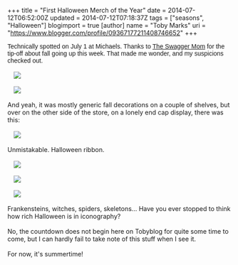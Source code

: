 +++
title = "First Halloween Merch of the Year"
date = 2014-07-12T06:52:00Z
updated = 2014-07-12T07:18:37Z
tags = ["seasons", "Halloween"]
blogimport = true 
[author]
	name = "Toby Marks"
	uri = "https://www.blogger.com/profile/09367177211408746652"
+++

<div><span style="font-family: 'Helvetica Neue Light', HelveticaNeue-Light, helvetica, arial, sans-serif;">Technically spotted on July 1 at Michaels. Thanks to <a href="http://swaggermomtales.blogspot.com/">The Swagger Mom</a> for the tip-off about fall going up this week. That made me wonder, and my suspicions checked out.&nbsp;</span></div><div><br /></div><div><div class="separator" style="clear: both;"><a href="https://lh5.googleusercontent.com/-EarOXcizEuM/U8E9eAw3IlI/AAAAAAAAAgk/24_MmhFTaq8/s640/blogger-image--1728556188.jpg" imageanchor="1" style="margin-left: 1em; margin-right: 1em;"><img border="0" src="https://lh5.googleusercontent.com/-EarOXcizEuM/U8E9eAw3IlI/AAAAAAAAAgk/24_MmhFTaq8/s640/blogger-image--1728556188.jpg" /></a></div><div class="separator" style="clear: both;"><br /></div><div class="separator" style="clear: both;"></div><div class="separator" style="clear: both;"><a href="https://lh6.googleusercontent.com/-Il8U3Qi8YT0/U8E9iS6zfDI/AAAAAAAAAhE/wxrpVjrJFHc/s640/blogger-image-1441703065.jpg" imageanchor="1" style="margin-left: 1em; margin-right: 1em;"><img border="0" src="https://lh6.googleusercontent.com/-Il8U3Qi8YT0/U8E9iS6zfDI/AAAAAAAAAhE/wxrpVjrJFHc/s640/blogger-image-1441703065.jpg" /></a></div><br />And yeah, it was mostly generic fall decorations on a couple of shelves, but over on the other side of the store, on a lonely end cap display, there was this:</div><div><br /></div><div><div class="separator" style="clear: both;"><a href="https://lh4.googleusercontent.com/-E2fPmzojoEw/U8E9fbD1nQI/AAAAAAAAAgs/QTDR6DU49SQ/s640/blogger-image--1965382222.jpg" imageanchor="1" style="margin-left: 1em; margin-right: 1em;"><img border="0" src="https://lh4.googleusercontent.com/-E2fPmzojoEw/U8E9fbD1nQI/AAAAAAAAAgs/QTDR6DU49SQ/s640/blogger-image--1965382222.jpg" /></a></div><br /></div><div>Unmistakable. Halloween ribbon.</div><div><br /></div><div><div class="separator" style="clear: both;"><a href="https://lh3.googleusercontent.com/-IDfPnfIMiDA/U8E9gOTFI0I/AAAAAAAAAg0/ShfDayZA8qQ/s640/blogger-image--726152121.jpg" imageanchor="1" style="margin-left: 1em; margin-right: 1em;"><img border="0" src="https://lh3.googleusercontent.com/-IDfPnfIMiDA/U8E9gOTFI0I/AAAAAAAAAg0/ShfDayZA8qQ/s640/blogger-image--726152121.jpg" /></a></div><div class="separator" style="clear: both;"><br /></div><div class="separator" style="clear: both;"></div><div class="separator" style="clear: both;"><a href="https://lh4.googleusercontent.com/-Foplvr_I5m4/U8E9hU3FzqI/AAAAAAAAAg8/zc0SbMTH7qs/s640/blogger-image--885813066.jpg" imageanchor="1" style="margin-left: 1em; margin-right: 1em;"><img border="0" src="https://lh4.googleusercontent.com/-Foplvr_I5m4/U8E9hU3FzqI/AAAAAAAAAg8/zc0SbMTH7qs/s640/blogger-image--885813066.jpg" /></a></div><div class="separator" style="clear: both;"><br /></div><div class="separator" style="clear: both;"></div><div class="separator" style="clear: both;"><a href="https://lh4.googleusercontent.com/-HoWRvztvY1E/U8E9dKtOHLI/AAAAAAAAAgc/8rXxXPzmXFI/s640/blogger-image-1347516825.jpg" imageanchor="1" style="margin-left: 1em; margin-right: 1em;"><img border="0" src="https://lh4.googleusercontent.com/-HoWRvztvY1E/U8E9dKtOHLI/AAAAAAAAAgc/8rXxXPzmXFI/s640/blogger-image-1347516825.jpg" /></a></div><br />Frankensteins, witches, spiders, skeletons… Have you ever stopped to think how rich Halloween is in iconography?<br /><br />No, the countdown does not begin here on Tobyblog for quite some time to come, but I can hardly fail to take note of this stuff when I see it. &nbsp;</div><div><br /></div><div>For now, it's summertime!&nbsp;</div>
